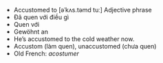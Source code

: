 - Accustomed to [əˈkʌs.təmd tuː] Adjective phrase  
- Đã quen với điều gì  
- Quen với  
- Gewöhnt an  
- He’s accustomed to the cold weather now.  
- Accustom (làm quen), unaccustomed (chưa quen)  
- Old French: *acostumer*